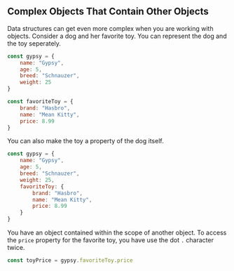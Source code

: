 ## Complex Objects That Contain Other Objects

Data structures can get even more complex when you are working with objects. Consider a dog and her favorite toy. You can represent the dog and the toy seperately.

```js
const gypsy = {
    name: "Gypsy",
    age: 5,
    breed: "Schnauzer",
    weight: 25
}

const favoriteToy = {
    brand: "Hasbro",
    name: "Mean Kitty",
    price: 8.99
}
```

You can also make the toy a property of the dog itself.

```js
const gypsy = {
    name: "Gypsy",
    age: 5,
    breed: "Schnauzer",
    weight: 25,
    favoriteToy: {
	    brand: "Hasbro",
	    name: "Mean Kitty",
	    price: 8.99
	}
}
```

You have an object contained within the scope of another object. To access the `price` property for the favorite toy, you have use the dot `.` character twice.

```js
const toyPrice = gypsy.favoriteToy.price
```
<!--stackedit_data:
eyJoaXN0b3J5IjpbLTExNTg1Mjg4MSw4ODg2MDM3NjUsMTkwNj
U1MDQyNl19
-->